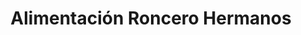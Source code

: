 ---
title: "Alimentación Roncero Hermanos"
url: /madrid/alimentacion-roncero-hermanos/
shop: Lebensmittel
---